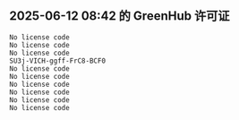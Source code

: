 ## 2025-06-12 08:42 的 GreenHub 许可证
```
No license code
No license code
No license code
SU3j-VICH-ggff-FrC8-BCF0
No license code
No license code
No license code
No license code
No license code
No license code
```
